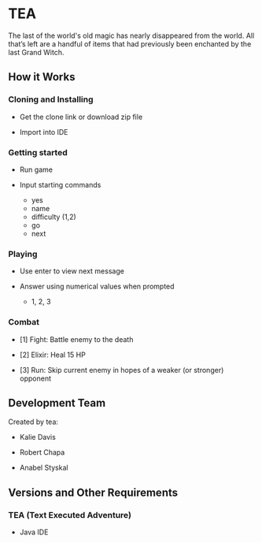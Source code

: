 # TEA

The last of the world's old magic has nearly disappeared from the world. All that’s left are a handful of items that had previously been enchanted by the last Grand Witch.
	
## How it Works

### Cloning and Installing

  * Get the clone link or download zip file

  * Import into IDE

### Getting started

  * Run game
  
  * Input starting commands 
  	* yes
  	* name
  	* difficulty (1,2)
  	* go
  	* next

### Playing
  
  * Use enter to view next message
  
  * Answer using numerical values when prompted
  	* 1, 2, 3

### Combat

  * [1] Fight: Battle enemy to the death
  
  * [2] Elixir: Heal 15 HP 
  
  * [3] Run: Skip current enemy in hopes of a weaker (or stronger) opponent 
  
  ## Development Team

Created by tea: 	

  * Kalie Davis
  
  * Robert Chapa
  
  * Anabel Styskal

## Versions and Other Requirements

### TEA (Text Executed Adventure)

  * Java IDE
